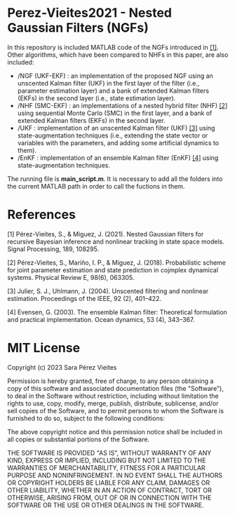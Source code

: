 # Perez-Vieites2021 - Nested Gaussian Filters (NGFs)

In this repository is included MATLAB code of the NGFs introduced in [[1]](#references). Other algorithms, which have been compared to NHFs in this paper, are also included:

* /NGF (UKF-EKF) : an implementation of the proposed NGF using an unscented Kalman filter (UKF) in the first layer of the filter (i.e., parameter estimation layer) and a bank of extended Kalman filters (EKFs) in the second layer (i.e., state estimation layer).
* /NHF (SMC-EKF) : an implementations of a nested hybrid filter (NHF) [[2]](#references) using sequential Monte Carlo (SMC) in the first layer, and a bank of extended Kalman filters (EKFs) in the second layer.
* /UKF : implementation of an unscented Kalman filter (UKF) [[3]](#references) using state-augmentation techniques (i.e., extending the state vector or variables with the parameters, and adding some artificial dynamics to them).
* /EnKF : implementation of an ensemble Kalman filter (EnKF) [[4]](#references) using state-augmentation techniques.

The running file is **main_script.m**. It is necessary to add all the folders into the current MATLAB path in order to call the fuctions in them.

# References
[1] Pérez-Vieites, S., & Míguez, J. (2021). Nested Gaussian filters for recursive Bayesian inference and nonlinear tracking in state space models. Signal Processing, 189, 108295.

[2] Pérez-Vieites, S., Mariño, I. P., & Míguez, J. (2018). Probabilistic scheme for joint parameter estimation and state prediction in cojmplex dynamical systems. Physical Review E, 98(6), 063305.

[3] Julier, S. J., Uhlmann, J. (2004). Unscented filtering and nonlinear estimation. Proceedings of the IEEE, 92 (2), 401–422.

[4] Evensen, G. (2003). The ensemble Kalman filter: Theoretical formulation and practical implementation. Ocean dynamics, 53 (4), 343–367.



# MIT License

Copyright (c) 2023 Sara Pérez Vieites

Permission is hereby granted, free of charge, to any person obtaining a copy
of this software and associated documentation files (the "Software"), to deal
in the Software without restriction, including without limitation the rights
to use, copy, modify, merge, publish, distribute, sublicense, and/or sell
copies of the Software, and to permit persons to whom the Software is
furnished to do so, subject to the following conditions:

The above copyright notice and this permission notice shall be included in all
copies or substantial portions of the Software.

THE SOFTWARE IS PROVIDED "AS IS", WITHOUT WARRANTY OF ANY KIND, EXPRESS OR
IMPLIED, INCLUDING BUT NOT LIMITED TO THE WARRANTIES OF MERCHANTABILITY,
FITNESS FOR A PARTICULAR PURPOSE AND NONINFRINGEMENT. IN NO EVENT SHALL THE
AUTHORS OR COPYRIGHT HOLDERS BE LIABLE FOR ANY CLAIM, DAMAGES OR OTHER
LIABILITY, WHETHER IN AN ACTION OF CONTRACT, TORT OR OTHERWISE, ARISING FROM,
OUT OF OR IN CONNECTION WITH THE SOFTWARE OR THE USE OR OTHER DEALINGS IN THE
SOFTWARE.
